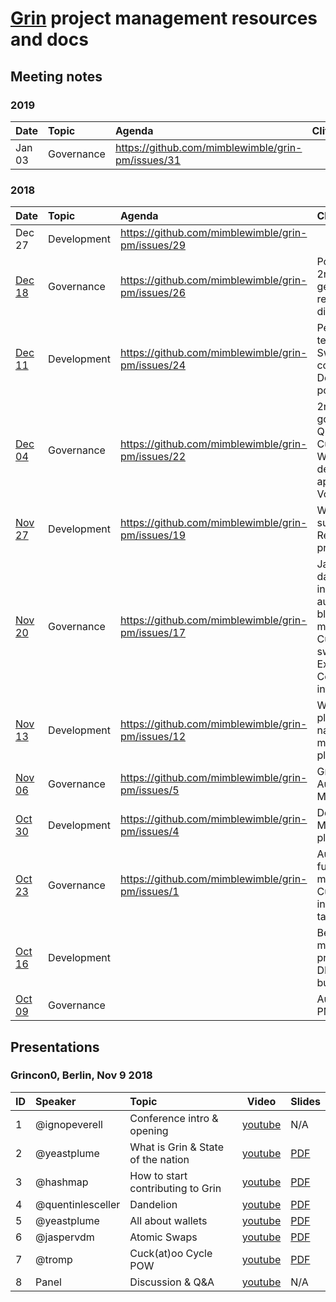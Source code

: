 # [Grin](https://github.com/mimblewimble/grin) project management resources and docs

## Meeting notes

### 2019
Date | Topic | Agenda | Cliffnotes |
|:---|:---|:---|:---|
Jan 03 | Governance | https://github.com/mimblewimble/grin-pm/issues/31 | |


### 2018
Date | Topic | Agenda | Cliffnotes |
|:---|:---|:---|:---|
Dec 27 | Development | https://github.com/mimblewimble/grin-pm/issues/29 | |
[Dec 18](https://github.com/mimblewimble/grin-pm/blob/master/notes/20181218-meeting-governance.md) | Governance | https://github.com/mimblewimble/grin-pm/issues/26 | Postponed 2nd audit, genesis release discussion |
[Dec 11](https://github.com/mimblewimble/grin-pm/blob/master/notes/20181211-meeting-development.md) | Development | https://github.com/mimblewimble/grin-pm/issues/24 | Permanent testnet, Switch commitments, Dependency policy |
[Dec 04](https://github.com/mimblewimble/grin-pm/blob/master/notes/20181204-meeting-governance.md) | Governance | https://github.com/mimblewimble/grin-pm/issues/22 | 2nd Audit goes to Quarkslab, No Cuckaroo29+, Website design approval, Voting |
[Nov 27](https://github.com/mimblewimble/grin-pm/blob/master/notes/20181127-meeting-development.md) | Development | https://github.com/mimblewimble/grin-pm/issues/19 | Windows support, PR Review process|
[Nov 20](https://github.com/mimblewimble/grin-pm/blob/master/notes/20181120-meeting-governance.md) | Governance | https://github.com/mimblewimble/grin-pm/issues/17 | Jan 15 launch date target, incremental audits, not blocking mainnet, Cuckatoo31 switch, Exchanges, Conflicts of interest |
[Nov 13](https://github.com/mimblewimble/grin-pm/blob/master/notes/20181113-meeting-development.md) | Development | https://github.com/mimblewimble/grin-pm/issues/12 | Wallet plugins, POW naming, mainnet planning |
[Nov 06](https://github.com/mimblewimble/grin-pm/blob/master/notes/20181106-meeting-governance.md) | Governance | https://github.com/mimblewimble/grin-pm/issues/5 | Grincon, Audits, Mission |
[Oct 30](https://github.com/mimblewimble/grin-pm/blob/master/notes/20181030-meeting-development.md) | Development | https://github.com/mimblewimble/grin-pm/issues/4 | Detailed Mainnet planning |
[Oct 23](https://github.com/mimblewimble/grin-pm/blob/master/notes/20181023-meeting-governance.md) | Governance | https://github.com/mimblewimble/grin-pm/issues/1 | Autid entity, funding, Risk management, Cuckaroo, inital mainnet target period |
[Oct 16](https://github.com/mimblewimble/grin-pm/blob/master/notes/20181016-meeting-development.md) | Development | | BetterHash mining protocol, DHT-style tx building |
[Oct 09](https://github.com/mimblewimble/grin-pm/blob/master/notes/20181009-meeting-governance.md) | Governance | | Audits, Grin-PM repo |


## Presentations

### Grincon0, Berlin, Nov 9 2018

 ID | Speaker | Topic | Video | Slides |
|---|:---|:---|---|---|
1 | @ignopeverell | Conference intro & opening | [youtube](https://www.youtube.com/watch?list=PLvgCPbagiHgqYdVUj-ylqhsXOifWrExiq&v=k6tCnw6shgQ) | N/A |
2 | @yeastplume | What is Grin & State of the nation | [youtube](https://www.youtube.com/watch?list=PLvgCPbagiHgqYdVUj-ylqhsXOifWrExiq&v=11Li5Zy2cKk) | [PDF](https://github.com/mimblewimble/grin-pm/blob/master/presentations/grincon0/02%20-%20yeastplume%20-%20What%20is%20Grin%20%26%20State%20of%20the%20nation.pdf) |
3 | @hashmap | How to start contributing to Grin | [youtube](https://www.youtube.com/watch?list=PLvgCPbagiHgqYdVUj-ylqhsXOifWrExiq&v=6SzprjdonGI) | [PDF](https://github.com/mimblewimble/grin-pm/blob/master/presentations/grincon0/03%20-%20hashmap%20-%20How%20to%20start%20contributing%20to%20Grin.pdf)|
4 | @quentinlesceller | Dandelion | [youtube](https://www.youtube.com/watch?list=PLvgCPbagiHgqYdVUj-ylqhsXOifWrExiq&v=Q1XWFcHiwQA) | [PDF](https://github.com/mimblewimble/grin-pm/blob/master/presentations/grincon0/04%20-%20quentinlesceller%20-%20Dandelion.pdf) |
5 | @yeastplume | All about wallets | [youtube](https://www.youtube.com/watch?list=PLvgCPbagiHgqYdVUj-ylqhsXOifWrExiq&v=kNchT4Bu-1A) | [PDF](https://github.com/mimblewimble/grin-pm/blob/master/presentations/grincon0/05%20-%20yeastplume%20-%20All%20about%20Wallet.pdf) |
6 | @jaspervdm | Atomic Swaps | [youtube](https://www.youtube.com/watch?list=PLvgCPbagiHgqYdVUj-ylqhsXOifWrExiq&v=sT3vNycMxw4) | [PDF](https://github.com/mimblewimble/grin-pm/blob/master/presentations/grincon0/06%20-%20jaspervdm%20-%20Atomic%20Swaps.pdf)|
7 | @tromp | Cuck(at)oo Cycle POW | [youtube](https://www.youtube.com/watch?list=PLvgCPbagiHgqYdVUj-ylqhsXOifWrExiq&v=CLiKX0nOsHE) | [PDF](https://github.com/mimblewimble/grin-pm/blob/master/presentations/grincon0/07%20-%20tromp%20-%20Cuck(at)oo%20Cycle%20POW.pdf) |
8 | Panel | Discussion & Q&A | [youtube](https://www.youtube.com/watch?list=PLvgCPbagiHgqYdVUj-ylqhsXOifWrExiq&v=3C91CLEcPTA) | N/A |
